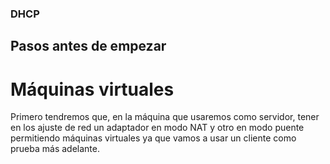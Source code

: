 ### DHCP

## Pasos antes de empezar

# Máquinas virtuales
Primero tendremos que, en la máquina que usaremos como servidor, tener en los ajuste de red un adaptador en modo NAT y otro en modo puente permitiendo máquinas virtuales ya que vamos a usar un cliente como prueba más adelante. 
